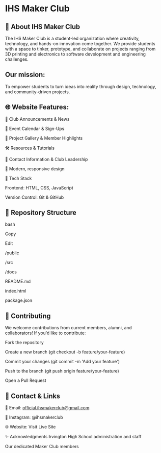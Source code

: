 <h1>IHS Maker Club</h1>
<h2>🌟 About IHS Maker Club</h1>
The IHS Maker Club is a student-led organization where creativity, technology, and hands-on innovation come together. We provide students with a space to tinker, prototype, and collaborate on projects ranging from 3D printing and electronics to software development and engineering challenges.

<h2>Our mission:</h2>
To empower students to turn ideas into reality through design, technology, and community-driven projects.

<h2>🌐 Website Features:</h2>

📢 Club Announcements & News

📅 Event Calendar & Sign-Ups

📸 Project Gallery & Member Highlights

🛠️ Resources & Tutorials

📄 Contact Information & Club Leadership

🎨 Modern, responsive design

🚀 Tech Stack

Frontend: HTML, CSS, JavaScript

Version Control: Git & GitHub

<h2>📂 Repository Structure</h2>

bash

Copy

Edit

/public            

/src                

/docs               

README.md           

index.html          

package.json        

<h2>👥 Contributing</h2>
We welcome contributions from current members, alumni, and collaborators! If you'd like to contribute:

Fork the repository

Create a new branch (git checkout -b feature/your-feature)

Commit your changes (git commit -m 'Add your feature')

Push to the branch (git push origin feature/your-feature)

Open a Pull Request

<h2>📣 Contact & Links</h2>

📧 Email: official.ihsmakerclub@gmail.com

📸 Instagram: @ihsmakerclub

🌐 Website: Visit Live Site

✨ Acknowledgments
Irvington High School administration and staff

Our dedicated Maker Club members
